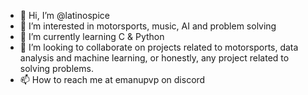 - 👋 Hi, I’m @latinospice
- 👀 I’m interested in motorsports, music, AI and problem solving
- 🌱 I’m currently learning C & Python
- 💞️ I’m looking to collaborate on projects related to motorsports, data analysis and machine learning, or honestly, any project related to solving problems.
- 📫 How to reach me at emanupvp on discord

<!---
latinospice/latinospice is a ✨ special ✨ repository because its `README.md` (this file) appears on your GitHub profile.
You can click the Preview link to take a look at your changes.
--->

